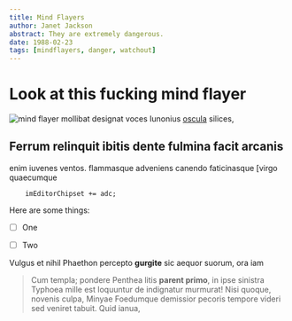```yaml
---
title: Mind Flayers
author: Janet Jackson
abstract: They are extremely dangerous.
date: 1988-02-23
tags: [mindflayers, danger, watchout]
---
```


# Look at this fucking mind flayer


![mind flayer](/img/mindflayer.gif)
mollibat designat voces Iunonius [oscula](http://sequens.com/infelix) silices,

## Ferrum relinquit ibitis dente fulmina facit arcanis


enim iuvenes ventos.
flammasque adveniens canendo faticinasque [virgo quaecumque

```
    imEditorChipset += adc;
```

Here are some things:

- [ ] One
- [ ] Two


Vulgus et nihil Phaethon percepto **gurgite** sic aequor suorum, ora iam
> Cum templa; pondere Penthea litis **parent primo**, in ipse sinistra Typhoea
> mille est loquuntur de indignatur murmurat! Nisi quoque, novenis culpa, Minyae
> Foedumque demissior pecoris tempore videri sed veniret tabuit. Quid ianua,
